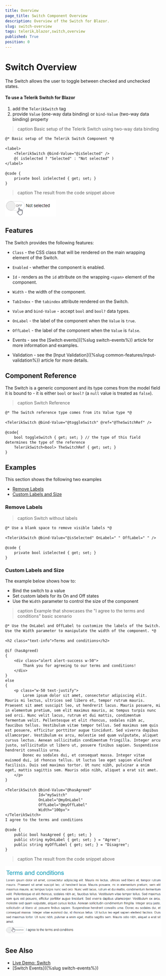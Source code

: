 ```yaml
---
title: Overview
page_title: Switch Component Overview
description: Overview of the Switch for Blazor.
slug: switch-overview
tags: telerik,blazor,switch,overview
published: True
position: 0
---
```


# Switch Overview

The Switch allows the user to toggle between checked and unchecked states.

#### To use a Telerik Switch for Blazor

1. add the `TelerikSwitch` tag
1. provide `Value` (one-way data binding) or `bind-Value` (two-way data binding) property


>caption Basic setup of the Telerik Switch using two-way data binding

````CSHTML
@* Basic setup of the Telerik Switch Component *@

<label>
    <TelerikSwitch @bind-Value="@isSelected" />
    @( isSelected ? "Selected" : "Not selected" )
</label>

@code {
    private bool isSelected { get; set; }
}
````

>caption The result from the code snippet above

![Telerik Switch Component](images/swtich-first-look.gif)

## Features

The Switch provides the following features:

* `Class` - the CSS class that will be rendered on the main wrapping element of the Switch.

* `Enabled` - whether the component is enabled.

* `Id` - renders as the `id` attribute on the wrapping `<span>` element of the component.

* `Width` - the width of the component.

* `TabIndex` - the `tabindex` attribute rendered on the Switch.

* `Value` and `bind-Value` -  accept `bool` and `bool?` data types.

* `OnLabel` - the label of the component when the `Value` is `true`.

* `OffLabel` - the label of the component when the `Value` is `false`.

* Events - see the [Switch events]({%slug switch-events%}) article for more information and examples.

* Validation - see the [Input Validation]({%slug common-features/input-validation%}) article for more details.

## Component Reference

The Switch is a generic component and its type comes from the model field it is bound to - it is either `bool` or `bool?` (a `null` value is treated as `false`).

>caption Switch Reference

````CSHTML
@* The Switch reference type comes from its Value type *@

<TelerikSwitch @bind-Value="@toggleSwitch" @ref="@TheSwitchRef" />

@code{
    bool toggleSwitch { get; set; } // the type of this field determines the type of the reference
    TelerikSwitch<bool> TheSwitchRef { get; set; }
}
````

## Examples

This section shows the following two examples

* [Remove Labels](#remove-labels)
* [Custom Labels and Size](#custom-labels-and-size)


### Remove Labels

>caption Switch without labels

````CSHTML
@* Use a blank space to remove visible labels *@

<TelerikSwitch @bind-Value="@isSelected" OnLabel=" " OffLabel=" " />

@code {
    private bool isSelected { get; set; }
}
````

### Custom Labels and Size

The example below shows how to:

* Bind the switch to a value
* Set custom labels for its On and Off states
* Use the `Width` parameter to control the size of the component

>caption Example that showcases the "I agree to the terms and conditions" basic scenario

````CSHTML
@* Use the OnLabel and OffLabel to customize the labels of the Switch. Use the Width parameter to manipulate the width of the component. *@ 

<h2 class="text-info">Terms and conditions</h2>

@if (hasAgreed)
{
    <div class="alert alert-success w-50">
        Thank you for agreeing to our terms and conditions!
    </div>
}
else
{
    <p class="w-50 text-justify">
        Lorem ipsum dolor sit amet, consectetur adipiscing elit. Mauris mi lectus, ultrices sed libero et, tempor rutrum mauris. Praesent sit amet suscipit leo, ut hendrerit lacus. Mauris posuere, mi in elementum pretium, sem elit maximus mauris, ac tempus turpis nunc sed orci. Nunc velit lacus, rutrum et dui mattis, condimentum fermentum velit. Pellentesque et elit rhoncus, sodales nibh ac, faucibus tellus. Vestibulum vitae tempor tellus. Sed maximus sem quis est posuere, efficitur porttitor augue tincidunt. Sed viverra dapibus ullamcorper. Vestibulum ex arcu, molestie sed quam vulputate, aliquet cursus lectus. Aenean sollicitudin condimentum fringilla. Integer arcu justo, sollicitudin ut libero ut, posuere finibus sapien. Suspendisse hendrerit convallis urna.
        Donec eu sodales dui, et consequat massa. Integer vitae euismod dui, id rhoncus tellus. Ut luctus leo eget sapien eleifend facilisis. Duis sed maximus tortor. Ut nunc nibh, pulvinar a enim eget, mattis sagittis sem. Mauris odio nibh, aliquet a erat sit amet.
    </p>
}

<TelerikSwitch @bind-Value="@hasAgreed"
               Id="mySwitch"
               OnLabel="@myOnLabel"
               OffLabel="@myOffLabel"
               Width="100px">
</TelerikSwitch>
I agree to the terms and conditions

@code {
    public bool hasAgreed { get; set; }
    public string myOnLabel { get; set; } = "Agree";
    public string myOffLabel { get; set; } = "Disagree";
}
````
>caption The result from the code snippet above

![agree to terms and conditions](images/switch-terms-and-conditions-example.gif)


## See Also
* [Live Demo: Switch](https://demos.telerik.com/blazor-ui/switch/overview)
* [Switch Events]({%slug switch-events%})

